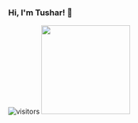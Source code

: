 ### Hi, I'm Tushar! 👋

<!--
**tushar-nath/tushar-nath** is a ✨ _special_ ✨ repository because its `README.md` (this file) appears on your GitHub profile.

Here are some ideas to get you started:

- 🔭 I’m currently working on ...
- 🌱 I’m currently learning ...
- 👯 I’m looking to collaborate on ...
- 🤔 I’m looking for help with ...
- 💬 Ask me about ...
- 📫 How to reach me: ...
- 😄 Pronouns: ...
- ⚡ Fun fact: ...
-->
![visitors](https://visitor-badge.glitch.me/badge?page_id=${your.tushar-nath}.${your.tushar-nath})
<img height="180em" src="https://github-readme-stats.vercel.app/api?username=tushar-nath&show_icons=true&hide_border=true&&count_private=true&include_all_commits=true" />
